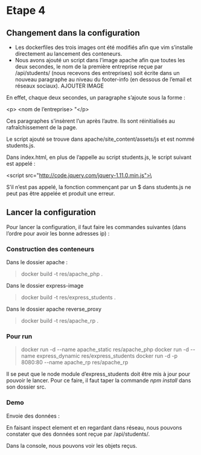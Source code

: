 # Etape 4

## Changement dans la configuration

 - Les dockerfiles des trois images ont été modifiés afin que vim s’installe
   directement au lancement des conteneurs.
 - Nous avons ajouté un script dans l’image apache afin que toutes les
   deux secondes, le nom de la première entreprise reçue par
   /api/students/ (nous recevons des entreprises) soit écrite dans un
   nouveau paragraphe au niveau du footer-info (en dessous de l’email et
   réseaux sociaux).
AJOUTER IMAGE

En effet, chaque deux secondes, un paragraphe s’ajoute sous la forme :

\<p> <nom de l’entreprise> "\</p>

Ces paragraphes s’insèrent l’un après l’autre. Ils sont réinitialisés au rafraîchissement de la page.

Le script ajouté se trouve dans apache/site_content/assets/js et est nommé students.js.

Dans index.html, en plus de l’appelle au script students.js, le script suivant est appelé :

\<script src="http://code.jquery.com/jquery-1.11.0.min.js">\</script>

S’il n’est pas appelé, la fonction commençant par un $ dans students.js ne peut pas être appelée et produit une erreur.
## Lancer la configuration
Pour lancer la configuration, il faut faire les commandes suivantes (dans l’ordre pour avoir les bonne adresses ip) :

### Construction des conteneurs
Dans le dossier apache :

>docker build -t res/apache_php .

Dans le dossier express-image

>docker build -t res/express_students .

Dans le dossier apache reverse_proxy

> docker build -t res/apache_rp .

### Pour run

> docker run -d --name apache_static res/apache_php
> docker run -d --name express_dynamic res/express_students
> docker run -d -p 8080:80 --name apache_rp res/apache_rp

Il se peut que le node module d’express_students doit être mis à jour pour pouvoir le lancer. Pour ce faire, il faut taper la commande *npm install* dans son dossier src.
### Demo
Envoie des données :

En faisant inspect element et en regardant dans réseau, nous pouvons constater que des données sont reçue par /api/students/.

Dans la console, nous pouvons voir les objets reçus.

